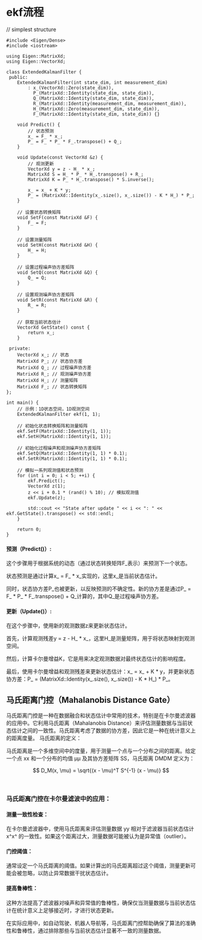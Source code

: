 # ekf流程
// simplest structure
```
#include <Eigen/Dense>
#include <iostream>

using Eigen::MatrixXd;
using Eigen::VectorXd;

class ExtendedKalmanFilter {
 public:
    ExtendedKalmanFilter(int state_dim, int measurement_dim)
        : x_(VectorXd::Zero(state_dim)),
          P_(MatrixXd::Identity(state_dim, state_dim)),
          Q_(MatrixXd::Identity(state_dim, state_dim)),
          R_(MatrixXd::Identity(measurement_dim, measurement_dim)),
          H_(MatrixXd::Zero(measurement_dim, state_dim)),
          F_(MatrixXd::Identity(state_dim, state_dim)) {}

    void Predict() {
        // 状态预测
        x_ = F_ * x_;
        P_ = F_ * P_ * F_.transpose() + Q_;
    }

    void Update(const VectorXd &z) {
        // 观测更新
        VectorXd y = z - H_ * x_;
        MatrixXd S = H_ * P_ * H_.transpose() + R_;
        MatrixXd K = P_ * H_.transpose() * S.inverse();

        x_ = x_ + K * y;
        P_ = (MatrixXd::Identity(x_.size(), x_.size()) - K * H_) * P_;
    }

    // 设置状态转换矩阵
    void SetF(const MatrixXd &F) {
        F_ = F;
    }

    // 设置测量矩阵
    void SetH(const MatrixXd &H) {
        H_ = H;
    }

    // 设置过程噪声协方差矩阵
    void SetQ(const MatrixXd &Q) {
        Q_ = Q;
    }

    // 设置观测噪声协方差矩阵
    void SetR(const MatrixXd &R) {
        R_ = R;
    }

    // 获取当前状态估计
    VectorXd GetState() const {
        return x_;
    }

 private:
    VectorXd x_; // 状态
    MatrixXd P_; // 状态协方差
    MatrixXd Q_; // 过程噪声协方差
    MatrixXd R_; // 观测噪声协方差
    MatrixXd H_; // 测量矩阵
    MatrixXd F_; // 状态转换矩阵
};

int main() {
    // 示例：1D状态空间，1D观测空间
    ExtendedKalmanFilter ekf(1, 1);

    // 初始化状态转换矩阵和测量矩阵
    ekf.SetF(MatrixXd::Identity(1, 1));
    ekf.SetH(MatrixXd::Identity(1, 1));

    // 初始化过程噪声和观测噪声协方差矩阵
    ekf.SetQ(MatrixXd::Identity(1, 1) * 0.1);
    ekf.SetR(MatrixXd::Identity(1, 1) * 0.1);

    // 模拟一系列观测值和状态预测
    for (int i = 0; i < 5; ++i) {
        ekf.Predict();
        VectorXd z(1);
        z << i + 0.1 * (rand() % 10); // 模拟观测值
        ekf.Update(z);

        std::cout << "State after update " << i << ": " << ekf.GetState().transpose() << std::endl;
    }

    return 0;
}

```
#### 预测（Predict()）:
  
  这个步骤用于根据系统的动态（通过状态转换矩阵F_表示）来预测下一个状态。
  
  状态预测是通过计算x_ = F_ * x_实现的，这里x_是当前状态估计。
  
  同时，状态协方差P_也被更新，以反映预测的不确定性。新的协方差是通过P_ = F_ * P_ * F_.transpose() + Q_计算的，其中Q_是过程噪声协方差。

#### 更新（Update()）:
  
  在这个步骤中，使用新的观测数据z来更新状态估计。

  首先，计算观测残差y = z - H_ * x_，这里H_是测量矩阵，用于将状态映射到观测空间。
  
  然后，计算卡尔曼增益K，它是用来决定观测数据对最终状态估计的影响程度。

  最后，使用卡尔曼增益和观测残差来更新状态估计：x_ = x_ + K * y，并更新状态协方差：P_ = (MatrixXd::Identity(x_.size(), x_.size()) - K * H_) * P_。
  
## 马氏距离门控（Mahalanobis Distance Gate）

马氏距离门控是一种在数据融合和状态估计中常用的技术，特别是在卡尔曼滤波器的应用中。它利用马氏距离（Mahalanobis Distance）来评估测量数据与当前状态估计之间的一致性。马氏距离考虑了数据的协方差，因此它是一种在统计意义上的距离度量。
马氏距离的定义：

马氏距离是一个多维空间中的度量，用于测量一个点与一个分布之间的距离。给定一个点 xx 和一个分布的均值 μμ 及其协方差矩阵 SS，马氏距离 DMDM​ 定义为：

$$
D_M(x, \mu) = \sqrt{(x - \mu)^T S^{-1} (x - \mu)}
$$

​
### 马氏距离门控在卡尔曼滤波中的应用：
#### 测量一致性检查：
在卡尔曼滤波器中，使用马氏距离来评估测量数据 yy 相对于滤波器当前状态估计 x^x^ 的一致性。如果这个距离过大，测量数据可能被认为是异常值（outlier）。

#### 门控阈值：

通常设定一个马氏距离的阈值。如果计算出的马氏距离超过这个阈值，测量更新可能会被忽略，以防止异常数据干扰状态估计。

#### 提高鲁棒性： 

这种方法提高了滤波器对噪声和异常值的鲁棒性，确保仅当测量数据与当前状态估计在统计意义上足够接近时，才进行状态更新。

在实际应用中，如自动驾驶、机器人导航等，马氏距离门控帮助确保了算法的准确性和鲁棒性，通过排除那些与当前状态估计显著不一致的测量数据。


